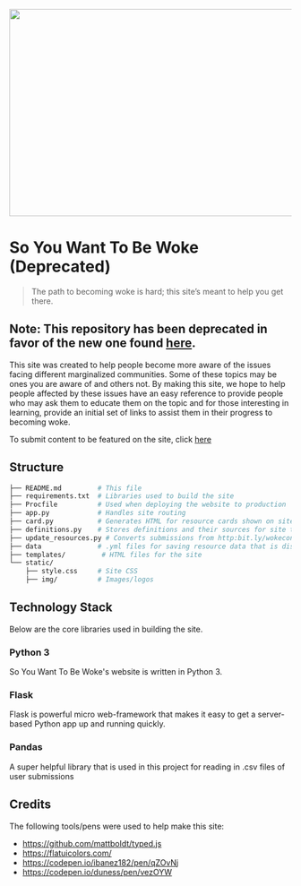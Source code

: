 <a href="url"><img src="https://github.com/wessilfie/soyouwanttobewoke/blob/master/static/img/logo-black.png" align="middle" height="370" width="690" ></a>



# So You Want To Be Woke (Deprecated)
> The path to becoming woke is hard; this site’s meant to help you get there.

## **Note: This repository has been deprecated in favor of the new one found [here](https://github.com/woke/woke.github.io).**


This site was created to help people become more aware of the issues facing different marginalized communities. 
Some of these topics may be ones you are aware of and others not. By making this site, we hope to help people 
affected by these issues have an easy reference to provide people who may ask them to educate them on the topic 
and for those interesting in learning, provide an initial set of links to assist them in their progress to becoming woke.

To submit content to be featured on the site, click [here](http://bit.ly/wokecontent)

## Structure

```bash
├── README.md         # This file
├── requirements.txt  # Libraries used to build the site
├── Procfile          # Used when deploying the website to production
├── app.py            # Handles site routing
├── card.py           # Generates HTML for resource cards shown on site
├── definitions.py    # Stores definitions and their sources for site topics
├── update_resources.py # Converts submissions from http:bit.ly/wokecontent to .yml files used on site
├── data              # .yml files for saving resource data that is displayed on site to users
├── templates/         # HTML files for the site
└── static/             
    ├── style.css     # Site CSS
    ├── img/          # Images/logos
```

## Technology Stack
Below are the core libraries used in building the site.

### Python 3
So You Want To Be Woke's website is written in Python 3. 

### Flask
Flask is powerful micro web-framework that makes it easy to get a server-based Python app up and running quickly. 

### Pandas
A super helpful library that is used in this project for reading in .csv files of user submissions

## Credits
The following tools/pens were used to help make this site:
* https://github.com/mattboldt/typed.js 
* https://flatuicolors.com/
* https://codepen.io/ibanez182/pen/qZOvNj
* https://codepen.io/duness/pen/vezOYW
